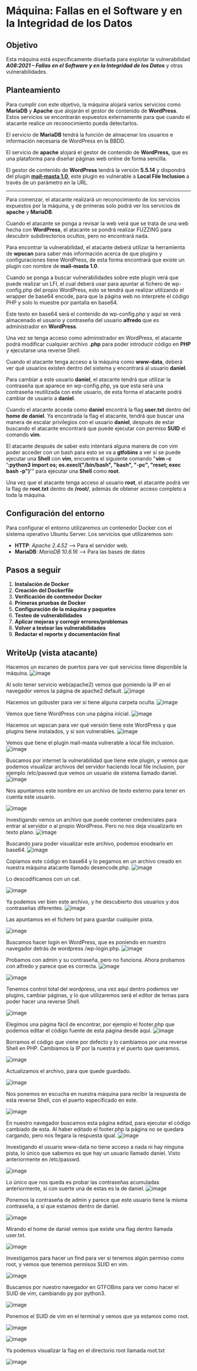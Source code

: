 # **Máquina: Fallas en el Software y en la Integridad de los Datos**

## Objetivo
Esta máquina está específicamente diseñada para explotar la vulnerabilidad ***A08:2021 – Fallas en el Software y en la Integridad de los Datos*** y otras vulnerabilidades.

## Planteamiento
Para cumplir con este objetivo, la máquina alojará varios servicios como **MariaDB** y **Apache** que alojarán el gestor de contenido de **WordPress**.
Estos servicios se encontrarán expuestos externamente para que cuando el atacante realice un reconocimiento pueda detectarlos.

El servicio de **MariaDB** tendrá la función de almacenar los usuarios e información necesaria de WordPress en la BBDD.

El servicio de **apache** alojará el gestor de contenido de **WordPress,** que es una plataforma para diseñar páginas web online de forma sencilla.

El gestor de contenido de **WordPress** tendrá la versión **5.5.14** y dispondrá del plugin [**mail-masta 1.0**](https://www.exploit-db.com/exploits/50226), este plugin es vulnerable a **Local File Inclusion** a través de un parámetro en la URL.

****

Para comenzar, el atacante realizará un reconocimiento de los servicios expuestos por la máquina, y de primeras solo podrá ver los servicios de **apache** y **MariaDB**.

Cuando el atacante se ponga a revisar la web verá que se trata de una web hecha con **WordPress**, el atacante se pondrá realizar FUZZING para descubrir subdirectorios ocultos, pero no encontrará nada.

Para encontrar la vulnerabilidad, el atacante deberá utilizar la herramienta de **wpscan** para saber más información acerca de que plugins y configuraciones tiene WordPress, de esta forma encontrará que existe un plugin con nombre de **mail-masta 1.0**.

Cuando se ponga a buscar vulnerabilidades sobre este plugin verá que puede realizar un LFI, el cual deberá usar para apuntar al fichero de wp-config.php del propio WordPress, esto se tendrá que realizar utilizando el wrapper de base64 encode, para que la página web no interprete el código PHP y solo lo muestre por pantalla en base64.

Este texto en base64 será el contenido de wp-config.php y aquí se verá almacenado el usuario y contraseña del usuario **alfredo** que es administrador en **WordPress**.

Una vez se tenga acceso como administrador en WordPress, el atacante podrá modificar cualquier archivo **.php** para poder introducir código en **PHP** y ejecutarse una reverse Shell.

Cuando el atacante tenga acceso a la máquina como **www-data**, deberá ver qué usuarios existen dentro del sistema y encontrará al usuario **daniel**.

Para cambiar a este usuario **daniel**, el atacante tendrá que utilizar la contraseña que aparece en wp-config.php, ya que esta será una contraseña reutilizada con este usuario, de esta forma el atacante podrá cambiar de usuario a **daniel**.

Cuando el atacante acceda como **daniel** encontrá la flag **user.txt** dentro del **home de daniel**. Ya encontrada la flag el atacante, tendrá que buscar una manera de escalar privilegios con el usuario **daniel**, después de estar buscando el atacante encontrará que puede ejecutar con permiso **SUID** el comando **vim**.

El atacante después de saber esto intentará alguna manera de con vim poder acceder con un bash para esto se va a **gtfobins** a ver si se puede ejecutar una **Shell** con **vim**, encuentra el siguiente comando "**vim -c ':python3 import os; os.execl("/bin/bash", "bash", "-pc", "reset; exec bash -p")'**" para ejecutar una **Shell** como **root**. 

Una vez que el atacante tenga acceso al usuario **root**, el atacante podrá ver la flag de **root.txt** dentro de **/root/**, además de obtener acceso completo a toda la máquina.

## Configuración del entorno
Para configurar el entorno utilizaremos un contenedor Docker con el sistema operativo Ubuntu Server. Los servicios que utilizaremos son:

- **HTTP**: *Apache 2.4.52* --> Para el servidor web.
- **MariaDB**: *MariaDB 10.6.16* --> Para las bases de datos
 
## Pasos a seguir

1. **Instalación de Docker**
2. **Creación del Dockerfile**
3. **Verificación de contenedor Docker**
4. **Primeras pruebas de Docker**
5. **Configuración de la máquina y paquetes**
6. **Testeo de vulnerabilidades**
7. **Aplicar mejoras y corregir errores/problemas**
8. **Volver a testear las vulnerabilidades**
9. **Redactar el reporte y documentación final**

## WriteUp (vista atacante)

Hacemos un escaneo de puertos para ver qué servicios tiene disponible la máquina.
![image](https://github.com/Dani-ITB24/Proyecto-Final/assets/157145186/8f36cd3e-b4ab-4cb4-8c4f-e15194e96890)

Al solo tener servicio web(apache2) vemos que poniendo la IP en el navegador vemos la página de apache2 default.
![image](https://github.com/Dani-ITB24/Proyecto-Final/assets/157145186/4133e7dc-6894-42c4-9b3c-dfa47f988e18)

Hacemos un gobuster para ver si tiene alguna carpeta oculta.
![image](https://github.com/Dani-ITB24/Proyecto-Final/assets/157145186/66732b63-2ff2-487c-aee5-982737548181)

Vemos que tiene WordPress con una página inicial.
![image](https://github.com/Dani-ITB24/Proyecto-Final/assets/157145186/6c72daf0-b0a8-4e5b-836e-3645bcbfa1bb)

Hacemos un wpscan para ver qué versión tiene este WordPress y que plugins tiene instalados, y si son vulnerables.
![image](https://github.com/Dani-ITB24/Proyecto-Final/assets/157145186/eba8bd19-fe4f-4e03-a110-988c879dd6aa)

Vemos que tiene el plugin mail-masta vulnerable a local file inclusion.
![image](https://github.com/Dani-ITB24/Proyecto-Final/assets/157145186/e56a815f-6fc2-4c7d-bab1-28ccd11aa6ff)

Buscamos por internet la vulnerabilidad que tiene este plugin, y vemos que podemos visualizar archivos del servidor haciendo local file inclusion, por ejemplo /etc/passwd que vemos un usuario de sistema llamado daniel.
![image](https://github.com/Dani-ITB24/Proyecto-Final/assets/157145186/c1616007-30da-4e81-841d-b78726841515)

Nos apuntamos este nombre en un archivo de texto externo para tener en cuenta este usuario. 

![image](https://github.com/Dani-ITB24/Proyecto-Final/assets/157145186/ef5a750e-3dcc-47a2-894a-2ec1c365cd65)

Investigando vemos un archivo que puede contener credenciales para entrar al servidor o al propio WordPress. Pero no nos deja visualizarlo en texto plano.
![image](https://github.com/Dani-ITB24/Proyecto-Final/assets/157145186/81d5151a-93e2-4daf-96b3-982e8b337888)

Buscando para poder visualizar este archivo, podemos enodearlo en base64.
![image](https://github.com/Dani-ITB24/Proyecto-Final/assets/157145186/a2d507f2-691d-4ce1-9113-aef9fa8ad0f5)

Copiamos este código en base64 y lo pegamos en un archivo creado en nuestra máquina atacante llamado desencode.php.
![image](https://github.com/Dani-ITB24/Proyecto-Final/assets/157145186/8f0535b3-b584-49ef-b1c0-e7252ea8f4a7)

Lo descodificamos con un cat.

![image](https://github.com/Dani-ITB24/Proyecto-Final/assets/157145186/9182ceb9-93ee-4d56-90cf-0ac6d3abcee5)

Ya podemos ver bien este archivo, y he descubierto dos usuarios y dos contraseñas diferentes.
![image](https://github.com/Dani-ITB24/Proyecto-Final/assets/157145186/f1caafb9-fa6a-4bd5-8e34-b81ae9fe88d5)

Las apuntamos en el fichero txt para guardar cualquier pista.

![image](https://github.com/Dani-ITB24/Proyecto-Final/assets/157145186/78056615-92a7-47da-bb27-d475ba76b27b)

Buscamos hacer login en WordPress, que es poniendo en nuestro navegador detrás de wordpress /wp-login.php.
![image](https://github.com/Dani-ITB24/Proyecto-Final/assets/157145186/baf2fde5-adfe-4f8e-82e9-4be191ebca2c)

Probamos con admin y su contraseña, pero no funciona. Ahora probamos con alfredo y parece que es correcta.
![image](https://github.com/Dani-ITB24/Proyecto-Final/assets/157145186/a744c4b0-0d43-4f4e-804e-45a716664035)

![image](https://github.com/Dani-ITB24/Proyecto-Final/assets/157145186/3984d646-0a74-49fe-bb23-07d1ced3c998)

Tenemos control total del wordpress, una vez aquí dentro podemos ver plugins, cambiar páginas, y lo que utilizaremos será el editor de temas para poder hacer una reverse Shell.

![image](https://github.com/Dani-ITB24/Proyecto-Final/assets/157145186/24488e10-9fb2-4116-b577-d68a72fb7593)

Elegimos una página fácil de encontrar, por ejemplo el footer.php que podemos editar el código fuente de esta página desde aquí.
![image](https://github.com/Dani-ITB24/Proyecto-Final/assets/157145186/105ba433-06d3-4630-97dc-33c8034104ef)

Borramos el código que viene por defecto y lo cambiamos por una reverse Shell en PHP. Cambiamos la IP por la nuestra y el puerto que queramos.

![image](https://github.com/Dani-ITB24/Proyecto-Final/assets/157145186/4e312f9f-6e7e-461f-bc38-787af6f8d763)

Actualizamos el archivo, para que quede guardado.

![image](https://github.com/Dani-ITB24/Proyecto-Final/assets/157145186/4046fb39-4bff-4f73-8ede-4ad0f78cc4af)

Nos ponemos en escucha en nuestra máquina para recibir la respuesta de esta reverse Shell, con el puerto especificado en este.

![image](https://github.com/Dani-ITB24/Proyecto-Final/assets/157145186/0c042ca6-dbdf-4ad5-b0f5-f63ec0cff7e6)

En nuestro navegador buscamos esta página editad, para ejecutar el código cambiado de esta. Al haber editado el footer.php la página no se quedara cargando, pero nos llegara la respuesta igual.
![image](https://github.com/Dani-ITB24/Proyecto-Final/assets/157145186/2c613480-20f2-4b5d-a7aa-e00a0fecb5a4)

Investigando el usuario www-data no tiene acceso a nada ni hay ninguna pista, lo único que sabemos es que hay un usuario llamado daniel. Visto anteriormente en /etc/passwd.

![image](https://github.com/Dani-ITB24/Proyecto-Final/assets/157145186/e28ceda4-4d86-4033-b3bc-d3197162a9d1)

Lo único que nos queda es probar las contraseñas acumuladas anteriormente, si con suerte una de estas es la de daniel.
![image](https://github.com/Dani-ITB24/Proyecto-Final/assets/157145186/c3f1de7d-ed6e-402d-ab90-3f24d8e16d08)

Ponemos la contraseña de admin y parece que este usuario tiene la misma contraseña, a sí que estamos dentro de daniel.

![image](https://github.com/Dani-ITB24/Proyecto-Final/assets/157145186/8ddd77cb-261f-488d-be93-ff531056566b)

Mirando el home de daniel vemos que existe una flag dentro llamada user.txt.

![image](https://github.com/Dani-ITB24/Proyecto-Final/assets/157145186/c6b47763-30fd-4655-ba91-2a26cfc38325)

Investigamos para hacer un find para ver si tenemos algún permiso como root, y vemos que tenemos permisos SUID en vim.

![image](https://github.com/Dani-ITB24/Proyecto-Final/assets/157145186/2e1f8475-f132-4314-9f64-94925e63e181)

Buscamos por nuestro navegador en GTFOBins para ver como hacer el SUID de vim, cambiando py por python3.

![image](https://github.com/Dani-ITB24/Proyecto-Final/assets/157145186/2aff246c-8577-4e6e-af73-c13e473c551a)

Ponemos el SUID de vim en el terminal y vemos que ya estamos como root.

![image](https://github.com/Dani-ITB24/Proyecto-Final/assets/157145186/40669776-1270-45fc-bb81-992727b63ed2)

![image](https://github.com/Dani-ITB24/Proyecto-Final/assets/157145186/7a710474-7595-49c6-8cd5-a75d38304f2f)

Ya podemos visualizar la flag en el directorio root llamada root.txt

![image](https://github.com/Dani-ITB24/Proyecto-Final/assets/157145186/b26a43b6-76ee-4c21-af66-129bb694ca66)
